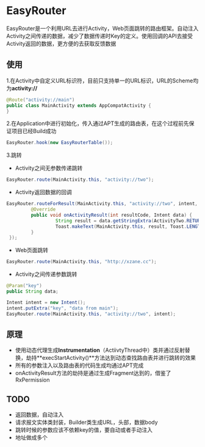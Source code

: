

# EasyRouter

EasyRouter是一个利用URL去进行Activity，Web页面跳转的路由框架。自动注入Activity之间传递的数据，减少了数据传递时Key的定义。使用回调的API去接受Activity返回的数据，更方便的去获取反馈数据

## 使用

1.在Activity中自定义URL标识符，目前只支持单一的URL标识，URL的Scheme均为**activity://**

```java
@Route("activity://main")
public class MainActivity extends AppCompatActivity {
}
```

2.在Application中进行初始化，传入通过APT生成的路由表，在这个过程前先保证项目已经Build成功

```java
EasyRouter.hook(new EasyRouterTable());
```

3.跳转

+ Activity之间无参数传递跳转

```java
EasyRouter.route(MainActivity.this, "activity://two");
```

+ Activity返回数据的回调

```java
EasyRouter.routeForResult(MainActivity.this, "activity://two", intent, REQUEST_CODE, new OnActivityResultListener() {
         @Override
         public void onActivityResult(int resultCode, Intent data) {
                  String result = data.getStringExtra(ActivityTwo.RETURN_DATA);
                  Toast.makeText(MainActivity.this, result, Toast.LENGTH_SHORT).show();
         }
 });
```

+ Web页面跳转

```java
EasyRouter.route(MainActivity.this, "http://xzane.cc");
```

+ Activity之间传递参数跳转

```java
@Param("key")
public String data;
```

```java
Intent intent = new Intent();
intent.putExtra("key", "data from main");
EasyRouter.route(MainActivity.this, "activity://two", intent);
```

## 原理

+ 使用动态代理生成**Instrumentation**（ActiivtyThread中）类并通过反射替换，劫持**execStartActivity()**方法达到动态查找路由表并进行跳转的效果
+ 所有的参数注入以及路由表的代码生成均通过APT完成
+ onActivityResult方法的劫持是通过生成Fragment达到的，借鉴了RxPermission

## TODO

+ 返回数据，自动注入
+ 请求报文实体类封装，Builder类生成URL，头部，数据body
+ 跳转时候的参数应该不依赖key的值，要自动或者手动注入
+ 地址做成多个
